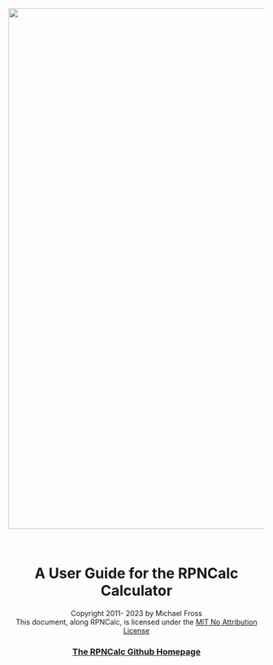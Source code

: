 <p align="center"> <img width="1024" src ="https://github.com/frossm/rpncalc/raw/master/graphics/ReadmeHeader.jpg"> </p> 
<br>

<h1 align="center">A User Guide for the RPNCalc Calculator</h1>

<p align="center"> Copyright 2011- 2023 by Michael Fross<br>
This document, along RPNCalc, is licensed under the <a href="https://opensource.org/license/mit-0/">MIT No Attribution License</a></p>

<h3 align="center"> 
	<a href="https://github.com/frossm/rpncalc">The RPNCalc Github Homepage</a>
</h3>
